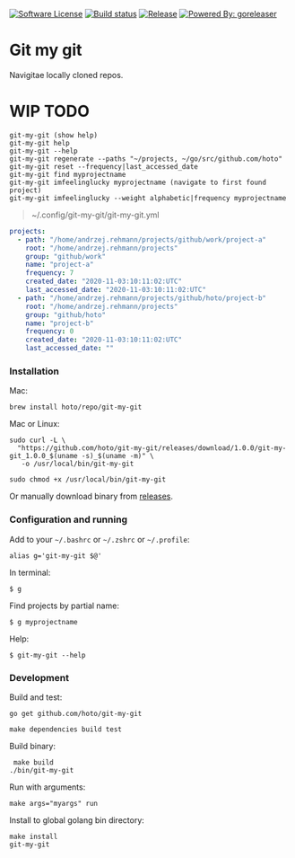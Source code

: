 [![Software License](https://img.shields.io/badge/license-MIT-brightgreen.svg?style=flat-square)](/LICENSE)
[![Build status](https://github.com/hoto/git-my-git/workflows/Test/badge.svg?branch=master)](https://github.com/hoto/git-my-git/actions)
[![Release](https://img.shields.io/github/release/hoto/git-my-git.svg?style=flat-square)](https://github.com/hoto/git-my-git/releases/latest)
[![Powered By: goreleaser](https://img.shields.io/badge/powered%20by-goreleaser-green.svg?style=flat-square)](https://github.com/goreleaser/goreleaser)

# Git my git

Navigitae locally cloned repos.


# WIP TODO

    git-my-git (show help)
    git-my-git help
    git-my-git --help
    git-my-git regenerate --paths "~/projects, ~/go/src/github.com/hoto"
    git-my-git reset --frequency|last_accessed_date
    git-my-git find myprojectname
    git-my-git imfeelinglucky myprojectname (navigate to first found project)
    git-my-git imfeelinglucky --weight alphabetic|frequency myprojectname

> ~/.config/git-my-git/git-my-git.yml

```yaml
projects:
  - path: "/home/andrzej.rehmann/projects/github/work/project-a"
    root: "/home/andrzej.rehmann/projects"
    group: "github/work"
    name: "project-a"
    frequency: 7
    created_date: "2020-11-03:10:11:02:UTC"
    last_accessed_date: "2020-11-03:10:11:02:UTC"
  - path: "/home/andrzej.rehmann/projects/github/hoto/project-b"
    root: "/home/andrzej.rehmann/projects"
    group: "github/hoto"
    name: "project-b"
    frequency: 0
    created_date: "2020-11-03:10:11:02:UTC"
    last_accessed_date: ""
```

### Installation
    
Mac:

    brew install hoto/repo/git-my-git

Mac or Linux:

    sudo curl -L \
      "https://github.com/hoto/git-my-git/releases/download/1.0.0/git-my-git_1.0.0_$(uname -s)_$(uname -m)" \
       -o /usr/local/bin/git-my-git

    sudo chmod +x /usr/local/bin/git-my-git
    
Or manually download binary from [releases](https://github.com/hoto/git-my-git/releases).
    
### Configuration and running

Add to your `~/.bashrc` or `~/.zshrc` or `~/.profile`:  

    alias g='git-my-git $@'

In terminal:

    $ g
    
Find projects by partial name:

    $ g myprojectname
        
Help:
  
    $ git-my-git --help
    
### Development

Build and test:

    go get github.com/hoto/git-my-git
    
    make dependencies build test
    
Build binary:

     make build
    ./bin/git-my-git

Run with arguments:

    make args="myargs" run

Install to global golang bin directory:

    make install
    git-my-git
    
    